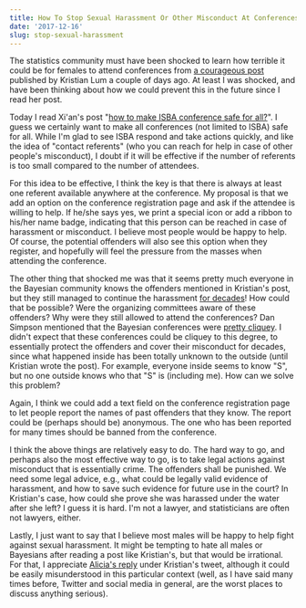 ```yaml
---
title: How To Stop Sexual Harassment Or Other Misconduct At Conferences
date: '2017-12-16'
slug: stop-sexual-harassment
---
```


The statistics community must have been shocked to learn how terrible it could be for females to attend conferences from [a courageous post](https://medium.com/@kristianlum/304638dc5de5) published by Kristian Lum a couple of days ago. At least I was shocked, and have been thinking about how we could prevent this in the future since I read her post.

Today I read Xi'an's post "[how to make ISBA conference safe for all?](https://xianblog.wordpress.com/2017/12/16/how-to-make-isba-conference-safe-for-all/)". I guess we certainly want to make all conferences (not limited to ISBA) safe for all. While I'm glad to see ISBA respond and take actions quickly, and like the idea of "contact referents" (who you can reach for help in case of other people's misconduct), I doubt if it will be effective if the number of referents is too small compared to the number of attendees.

For this idea to be effective, I think the key is that there is always at least one referent available anywhere at the conference. My proposal is that we add an option on the conference registration page and ask if the attendee is willing to help. If he/she says yes, we print a special icon or add a ribbon to his/her name badge, indicating that this person can be reached in case of harassment or misconduct. I believe most people would be happy to help. Of course, the potential offenders will also see this option when they register, and hopefully will feel the pressure from the masses when attending the conference.

The other thing that shocked me was that it seems pretty much everyone in the Bayesian community knows the offenders mentioned in Kristian's post, but they still managed to continue the harassment [for decades](https://twitter.com/visnut/status/941402260197855233)! How could that be possible? Were the organizing committees aware of these offenders? Why were they still allowed to attend the conferences? Dan Simpson mentioned that the Bayesian conferences were [pretty cliquey](http://andrewgelman.com/2017/12/14/need-stop-sacrificing-women-alter-deeply-mediocre-men-isba-edition/). I didn't expect that these conferences could be cliquey to this degree, to essentially protect the offenders and cover their misconduct for decades, since what happened inside has been totally unknown to the outside (until Kristian wrote the post). For example, everyone inside seems to know "S", but no one outside knows who that "S" is (including me). How can we solve this problem?

Again, I think we could add a text field on the conference registration page to let people report the names of past offenders that they know. The report could be (perhaps should be) anonymous. The one who has been reported for many times should be banned from the conference.

I think the above things are relatively easy to do. The hard way to go, and perhaps also the most effective way to go, is to take legal actions against misconduct that is essentially crime. The offenders shall be punished. We need some legal advice, e.g., what could be legally valid evidence of harassment, and how to save such evidence for future use in the court? In Kristian's case, how could she prove she was harassed under the water after she left? I guess it is hard. I'm not a lawyer, and statisticians are often not lawyers, either.

Lastly, I just want to say that I believe most males will be happy to help fight against sexual harassment. It might be tempting to hate all males or Bayesians after reading a post like Kristian's, but that would be irrational. For that, I appreciate [Alicia's reply](https://twitter.com/ALCarriquiry/status/941399391985905664) under Kristian's tweet, although it could be easily misunderstood in this particular context (well, as I have said many times before, Twitter and social media in general, are the worst places to discuss anything serious).
